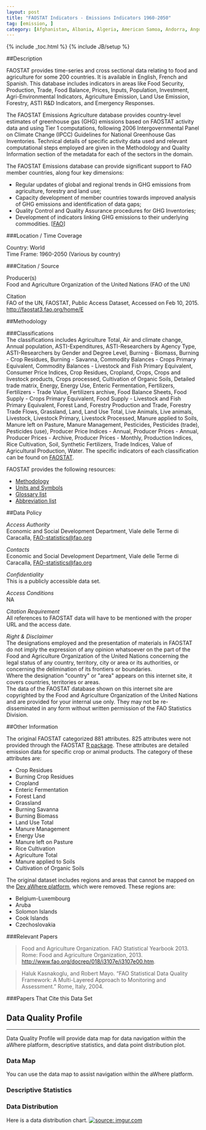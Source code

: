 ```yaml
---
layout: post
title: "FAOSTAT Indicators - Emissions Indicators 1960-2050"
tag: [emission, ]
category: [Afghanistan, Albania, Algeria, American Samoa, Andorra, Angola, Anguilla, Antigua & Barbuda, Argentina, Armenia, Aruba, Australia, Austria, Azerbaijan, The Bahamas, Bahrain, Bangladesh, Barbados, Belarus, Belgium, Belize, Benin, Bermuda, Bhutan, Bolivia, Bosnia & Herzegovina, Botswana, Brazil, British Virgin Is., Brunei, Bulgaria, Burkina Faso, Burundi, Cape Verde, Cambodia, Cameroon, Canada, Cayman Is., Central African Republic, Chad, Chile, China, Colombia, Comoros, Congo, Cook Is., Costa Rica, Croatia, Cuba, Cyprus, Czech Republic, Denmark, Djibouti, Dominica, Dominican Republic, Democratic Republic of the Congo, Ecuador, Egypt, El Salvador, Equatorial Guinea, Eritrea, Estonia, Ethiopia, Falkland Is., Faroe Is., Fiji, Finland, France, French Guiana, French Polynesia, Gabon, The Gambia, Georgia, Germany, Ghana, Gibraltar, Greece, Greenland, Grenada, Guadeloupe, Guam, Guatemala, Guinea, Guinea-Bissau, Guyana, Haiti, Honduras, Hungary, Iceland, India, Indonesia, Iran, Iraq, Ireland, Isle of Man, Israel, Italy, Jamaica, Japan, Jordan, Kazakhstan, Kenya, Kiribati, Kuwait, Kyrgyzstan, Laos, Latvia, Lebanon, Lesotho, Liberia, Libya, Liechtenstein, Lithuania, Luxembourg, Macedonia, Madagascar, Malawi, Malaysia, Maldives, Mali, Malta, Marshall Is., Martinique, Mauritania, Mauritius, Mayotte, Mexico, Micronesia, Mongolia, Montenegro, Montserrat, Morocco, Mozambique, Myanmar, Namibia, Nauru, Nepal, Netherlands, Netherlands Antilles, New Caledonia, New Zealand, Nicaragua, Niger, Nigeria, Niue, Norfolk I., North Korea, Northern Mariana Is., Norway, Oman, Pakistan, Palau, Panama, Papua New Guinea, Paraguay, Peru, Philippines, Poland, Portugal, Puerto Rico, Qatar, South Korea, Moldova, Romania, Russia, Rwanda, Samoa, San Marino, Sao Tome & Principe, Saudi Arabia, Senegal, Serbia, Seychelles, Sierra Leone, Singapore, Slovakia, Slovenia, Solomon Is., Somalia, South Africa, Spain, Sri Lanka, Sudan, Suriname, Swaziland, Sweden, Switzerland, Syria, Tajikistan, Tanzania, Thailand, Timor Leste, Togo, Tokelau, Tonga, Trinidad & Tobago, Tunisia, Turkey, Turkmenistan, Turks & Caicos Is., Tuvalu, Uganda, Ukraine, United Arab Emirates, United Kingdom, United States, Virgin Is., Uruguay, Uzbekistan, Vanuatu, Venezuela, Vietnam, Wallis & Futuna, Western Sahara, Yemen, Zambia, Zimbabwe]
---
```


{% include _toc.html %}
{% include JB/setup %}

##Description

FAOSTAT provides time-series and cross sectional  data relating to food and agriculture for some 200 countries. It is available in English, French and Spanish. This database includes indicators in areas like Food Security, Production, Trade, Food Balance, Prices, Inputs, Population, Investment, Agri-Environmental Indicators, Agriculture Emission, Land Use Emission, Forestry, ASTI R&D Indicators, and Emergency Responses.   

The FAOSTAT Emissions Agriculture database provides country-level estimates of greenhouse gas (GHG) emissions based on FAOSTAT activity data and using Tier 1 computations, following 2006 Intergovernmental Panel on Climate Change (IPCC) Guidelines for National Greenhouse Gas Inventories. Technical details of specific activity data used and relevant computational steps employed are given in the Methodology and Quality Information section of the metadata for each of the sectors in the domain. 

The FAOSTAT Emissions database can provide significant support to FAO member countries, along four key dimensions:

- Regular updates of global and regional trends in GHG emissions from agriculture, forestry and land use;
- Capacity development of member countries towards improved analysis of GHG emissions and identification of data gaps;
- Quality Control and Quality Assurance procedures for GHG Inventories;
- Development of indicators linking GHG emissions to their underlying commodities. [[FAO][6]]  

###Location / Time Coverage

Country: World  
Time Frame: 1960-2050 (Various by country)  

###Citation / Source

Producer(s)   
Food and Agriculture Organization of the United Nations (FAO of the UN) 

Citation  
FAO of the UN, FAOSTAT, Public Access Dataset, Accessed on Feb 10, 2015. http://faostat3.fao.org/home/E

##Methodology

###Classifications    
The classifications includes Agriculture Total, Air and climate change, Annual population, ASTI-Expenditures, ASTI-Researchers by Agency Type, ASTI-Researchers by Gender and Degree Level, Burning - Biomass, Burning - Crop Residues, Burning - Savanna, Commodity Balances - Crops Primary Equivalent, Commodity Balances - Livestock and Fish Primary Equivalent, Consumer Price Indices, Crop Residues, Cropland, Crops, Crops and livestock products, Crops processed, Cultivation of Organic Soils, Detailed trade matrix, Energy, Energy Use, Enteric Fermentation, Fertilizers, Fertilizers - Trade Value, Fertilizers archive, Food Balance Sheets, Food Supply - Crops Primary Equivalent, Food Supply - Livestock and Fish Primary Equivalent, Forest Land, Forestry Production and Trade, Forestry Trade Flows, Grassland, Land, Land Use Total, Live Animals, Live animals, Livestock, Livestock Primary, Livestock Processed, Manure applied to Soils, Manure left on Pasture, Manure Management, Pesticides, Pesticides (trade), Pesticides (use), Producer Price Indices - Annual, Producer Prices - Annual, Producer Prices - Archive, Producer Prices - Monthly, Production Indices, Rice Cultivation, Soil, Synthetic Fertilizers, Trade Indices, Value of Agricultural Production, Water. The specific indicators of each classification can be found on [FAOSTAT][1].


FAOSTAT provides the following resources:

- [Methodology][2] 
- [Units and Symbols][3]   
- [Glossary list][4]
- [Abbreviation list][5] 

##Data Policy

*Access Authority*  
Economic and Social Development Department, Viale delle Terme di Caracalla, FAO-statistics@fao.org

*Contacts*  
Economic and Social Development Department, Viale delle Terme di Caracalla, FAO-statistics@fao.org

*Confidentiality*  
This is a publicly accessible data set.

*Access Conditions*  
NA 

*Citation Requirement*  
All references to FAOSTAT data will have to be mentioned with the proper URL and the access date.

*Right & Disclaimer*  
The designations employed and the presentation of materials in FAOSTAT do not imply the expression of any opinion whatsoever on the part of the Food and Agriculture Organization of the United Nations concerning the legal status of any country, territory, city or area or its authorities, or concerning the delimination of its frontiers or boundaries.  
Where the designation "country" or "area" appears on this internet site, it covers countries, territories or areas.  
The data of the FAOSTAT database shown on this internet site are copyrighted by the Food and Agriculture Organization of the United Nations and are provided for your internal use only. They may not be re-disseminated in any form without written permission of the FAO Statistics Division.  

##Other Information

The original FAOSTAT categorized 881 attributes. 825 attributes were not provided through the FAOSTAT [R package][7]. These attributes are detailed emission data for specific crop or animal products. The category of these attributes are:
   
- Crop Residues
- Burning Crop Residues
- Cropland
- Enteric Fermentation
- Forest Land
- Grassland
- Burning Savanna
- Burning Biomass
- Land Use Total
- Manure Management
- Energy Use
- Manure left on Pasture
- Rice Cultivation
- Agriculture Total
- Manure applied to Soils
- Cultivation of Organic Soils

The original dataset includes regions and areas that cannot be mapped on the [Dev aWhere platform][8], which were removed. These regions are: 
  
- Belgium-Luxembourg
- Aruba
- Solomon Islands
- Cook Islands
- Czechoslovakia


###Relevant Papers

> Food and Agriculture Organization. FAO Statistical Yearbook 2013. Rome: Food and Agriculture Organization, 2013. http://www.fao.org/docrep/018/i3107e/i3107e00.htm.  

> Haluk Kasnakoglu, and Robert Mayo. “FAO Statistical Data Quality Framework: A Multi-Layered Approach to Monitoring and Assessment.” Rome, Italy, 2004.

###Papers That Cite this Data Set

## Data Quality Profile
----
Data Quality Profile will provide data map for data navigation within the aWhere platform, descriptive statistics, and data point distribution plot. 

### Data Map
You can use the data map to assist navigation within the aWhere platform. 
<script src="https://gist.github.com/yizhexu/6b57c87ca8d2e5dfbe98.js"></script>

### Descriptive Statistics
<script src="https://gist.github.com/yizhexu/8ce7d8e439b9bb96bdf0.js"></script>

### Data Distribution
Here is a data distribution chart. 
<a href="http://imgur.com/5QLOJHZ"><img src="http://i.imgur.com/5QLOJHZ.jpg" title="source: imgur.com" /></a>


[1]: http://faostat3.fao.org/mes/classifications/E "Classifications" 
[2]: http://faostat3.fao.org/mes/methodology_list/E "Methods & Standards"
[3]: http://faostat3.fao.org/mes/units/E "Standard Units and Symbols used in FAOSTAT"
[4]: http://faostat3.fao.org/mes/glossary/E "Glossary List"
[5]: http://faostat3.fao.org/mes/abbreviations/E "Abbreviations List"
[6]: http://faostat3.fao.org/download/E/*/E "Agri-Environmental Indicators"
[7]: http://cran.r-project.org/web/packages/FAOSTAT/index.html "FAOSTAT: A complementary package to the FAOSTAT database and the Statistical Yearbook of the Food and Agricultural Organization of the United Nations"
[8]: http://apps.awhere.com/ "aWhere Platform"